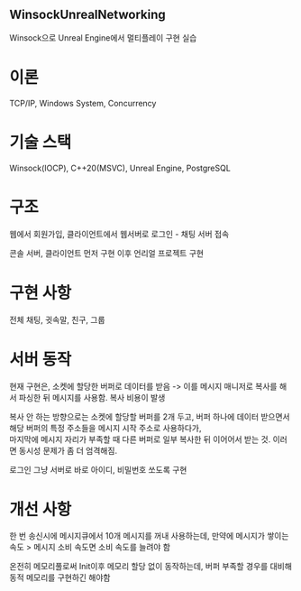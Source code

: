 ## WinsockUnrealNetworking
Winsock으로 Unreal Engine에서 멀티플레이 구현 실습  

# 이론 
TCP/IP, Windows System, Concurrency

# 기술 스택
Winsock(IOCP), C++20(MSVC), Unreal Engine, PostgreSQL

# 구조
웹에서 회원가입, 클라이언트에서 웹서버로 로그인 - 채팅 서버 접속

콘솔 서버, 클라이언트 먼저 구현 이후 언리얼 프로젝트 구현  
  
# 구현 사항
전체 채팅, 귓속말, 친구, 그룹

# 서버 동작
현재 구현은, 소켓에 할당한 버퍼로 데이터를 받음 -> 이를 메시지 매니저로 복사를 해서 파싱한 뒤 메시지를 사용함. 복사 비용이 발생  
  
복사 안 하는 방향으로는 소켓에 할당할 버퍼를 2개 두고, 버퍼 하나에 데이터 받으면서 해당 버퍼의 특정 주소들을 메시지 시작 주소로 사용하다가,  
마지막에 메시지 자리가 부족할 때 다른 버퍼로 일부 복사한 뒤 이어어서 받는 것. 이러면 동시성 문제가 좀 더 엄격해짐.  

로그인 그냥 서버로 바로 아이디, 비밀번호 쏘도록 구현  


# 개선 사항
한 번 송신시에 메시지큐에서 10개 메시지를 꺼내 사용하는데,
만약에 메시지가 쌓이는 속도 > 메시지 소비 속도면 소비 속도를 늘려야 함  

온전히 메모리풀로써 Init이후 메모리 할당 없이 동작하는데, 버퍼 부족할 경우를 대비해 동적 메모리를 구현하긴 해야함